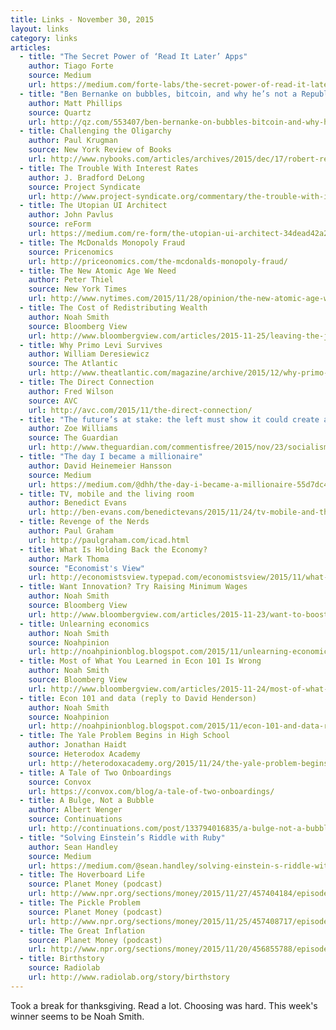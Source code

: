 ```yaml
---
title: Links - November 30, 2015
layout: links
category: links
articles:
  - title: "The Secret Power of ‘Read It Later’ Apps"
    author: Tiago Forte
    source: Medium
    url: https://medium.com/forte-labs/the-secret-power-of-read-it-later-apps-6c75cc37ef42#.7aksdiq5
  - title: "Ben Bernanke on bubbles, bitcoin, and why he’s not a Republican anymore"
    author: Matt Phillips
    source: Quartz
    url: http://qz.com/553407/ben-bernanke-on-bubbles-bitcoin-and-why-hes-not-a-republican-anymore/
  - title: Challenging the Oligarchy
    author: Paul Krugman
    source: New York Review of Books
    url: http://www.nybooks.com/articles/archives/2015/dec/17/robert-reich-challenging-oligarchy/
  - title: The Trouble With Interest Rates
    author: J. Bradford DeLong
    source: Project Syndicate
    url: http://www.project-syndicate.org/commentary/the-trouble-with-interest-rates-by-j--bradford-delong-2015-11
  - title: The Utopian UI Architect
    author: John Pavlus
    source: reForm
    url: https://medium.com/re-form/the-utopian-ui-architect-34dead42a28#.1jakqthnv
  - title: The McDonalds Monopoly Fraud
    source: Pricenomics
    url: http://priceonomics.com/the-mcdonalds-monopoly-fraud/
  - title: The New Atomic Age We Need
    author: Peter Thiel
    source: New York Times
    url: http://www.nytimes.com/2015/11/28/opinion/the-new-atomic-age-we-need.html
  - title: The Cost of Redistributing Wealth
    author: Noah Smith
    source: Bloomberg View
    url: http://www.bloombergview.com/articles/2015-11-25/leaving-the-justice-out-of-wealth-redistribution
  - title: Why Primo Levi Survives
    author: William Deresiewicz
    source: The Atlantic
    url: http://www.theatlantic.com/magazine/archive/2015/12/why-primo-levi-survives/413134/
  - title: The Direct Connection
    author: Fred Wilson
    source: AVC
    url: http://avc.com/2015/11/the-direct-connection/
  - title: "The future’s at stake: the left must show it could create an iPad"
    author: Zoe Williams
    source: The Guardian
    url: http://www.theguardian.com/commentisfree/2015/nov/23/socialism-innovation-ipad-john-mcdonnell
  - title: "The day I became a millionaire"
    author: David Heinemeier Hansson
    source: Medium
    url: https://medium.com/@dhh/the-day-i-became-a-millionaire-55d7dc4d8293#.xa71xa1f1
  - title: TV, mobile and the living room
    author: Benedict Evans
    url: http://ben-evans.com/benedictevans/2015/11/24/tv-mobile-and-the-living-room
  - title: Revenge of the Nerds
    author: Paul Graham
    url: http://paulgraham.com/icad.html
  - title: What Is Holding Back the Economy?
    author: Mark Thoma
    source: "Economist's View"
    url: http://economistsview.typepad.com/economistsview/2015/11/what-is-holding-back-the-economy.html
  - title: Want Innovation? Try Raising Minimum Wages
    author: Noah Smith
    source: Bloomberg View
    url: http://www.bloombergview.com/articles/2015-11-23/want-to-boost-productivity-raise-minimum-wages
  - title: Unlearning economics
    author: Noah Smith
    source: Noahpinion
    url: http://noahpinionblog.blogspot.com/2015/11/unlearning-economics.html
  - title: Most of What You Learned in Econ 101 Is Wrong
    author: Noah Smith
    source: Bloomberg View
    url: http://www.bloombergview.com/articles/2015-11-24/most-of-what-you-learned-in-econ-101-is-wrong
  - title: Econ 101 and data (reply to David Henderson)
    author: Noah Smith
    source: Noahpinion
    url: http://noahpinionblog.blogspot.com/2015/11/econ-101-and-data-reply-to-david.html
  - title: The Yale Problem Begins in High School
    author: Jonathan Haidt
    source: Heterodox Academy
    url: http://heterodoxacademy.org/2015/11/24/the-yale-problem-begins-in-high-school/
  - title: A Tale of Two Onboardings
    source: Convox
    url: https://convox.com/blog/a-tale-of-two-onboardings/
  - title: A Bulge, Not a Bubble
    author: Albert Wenger
    source: Continuations
    url: http://continuations.com/post/133794016835/a-bulge-not-a-bubble
  - title: "Solving Einstein’s Riddle with Ruby"
    author: Sean Handley
    source: Medium
    url: https://medium.com/@sean.handley/solving-einstein-s-riddle-with-ruby-e78ba9ebabe#.2n0ci51bi
  - title: The Hoverboard Life
    source: Planet Money (podcast)
    url: http://www.npr.org/sections/money/2015/11/27/457404184/episode-666-the-hoverboard-life
  - title: The Pickle Problem
    source: Planet Money (podcast)
    url: http://www.npr.org/sections/money/2015/11/25/457408717/episode-665-the-pickle-problem
  - title: The Great Inflation
    source: Planet Money (podcast)
    url: http://www.npr.org/sections/money/2015/11/20/456855788/episode-664-the-great-inflation
  - title: Birthstory
    source: Radiolab
    url: http://www.radiolab.org/story/birthstory
---
```

Took a break for thanksgiving. Read a lot. Choosing was hard.
This week's winner seems to be Noah Smith.

